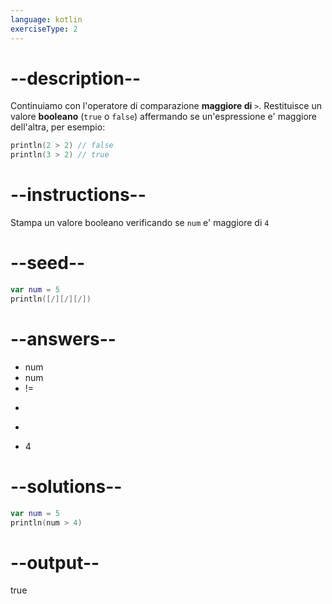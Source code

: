 ```yaml
---
language: kotlin
exerciseType: 2
---
```


# --description--

Continuiamo con l'operatore di comparazione **maggiore di** `>`.
Restituisce un valore **booleano** (`true` o `false`) affermando se un'espressione e' maggiore dell'altra, per esempio:
```kotlin
println(2 > 2) // false
println(3 > 2) // true
```

# --instructions--

Stampa un valore booleano verificando se `num` e' maggiore di `4`

# --seed--

```kotlin
var num = 5
println([/][/][/])
```

# --answers--

- num 
- num 
- != 
- >> 
- > 
- 4

# --solutions--

```kotlin
var num = 5
println(num > 4)
```

# --output--

true
